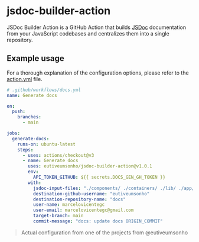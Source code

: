 # jsdoc-builder-action

JSDoc Builder Action is a GitHub Action that builds [JSDoc](https://jsdoc.app/) documentation from your JavaScript codebases and centralizes them into a single repository.

## Example usage

For a thorough explanation of the configuration options, please refer to the [action.yml](./action.yml) file.

```yaml
# .github/workflows/docs.yml
name: Generate docs

on:
  push:
    branches:
      - main

jobs:
  generate-docs:
    runs-on: ubuntu-latest
    steps:
      - uses: actions/checkout@v3
      - name: Generate docs
        uses: eutiveumsonho/jsdoc-builder-action@v1.0.1
        env:
          API_TOKEN_GITHUB: ${{ secrets.DOCS_GEN_GH_TOKEN }}
        with:
          jsdoc-input-files: "./components/ ./containers/ ./lib/ ./app/ ./package.json"
          destination-github-username: "eutiveumsonho"
          destination-repository-name: "docs"
          user-name: marcelovicentegc
          user-email: marcelovicentegc@gmail.com
          target-branch: main
          commit-message: "docs: update docs ORIGIN_COMMIT"
```

> Actual configuration from one of the projects from @eutiveumsonho
